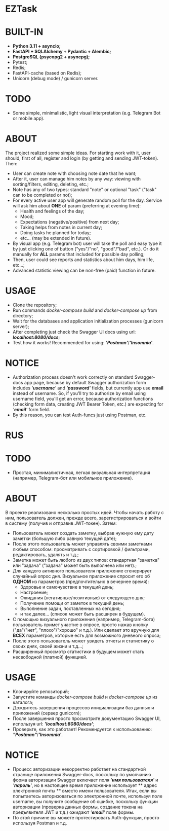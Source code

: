 # **EZTask**

# BUILT-IN
- **Python 3.11 + asyncio;**
- **FastAPI + SQLAlchemy + Pydantic + Alembic;**
- **PostgreSQL (psycopg2 + asyncpg);**
- Pytest;
- Redis;
- FastAPI-cache (based on Redis);
- Unicorn (debug mode) / gunicorn server.

# TODO
- Some simple, minimalistic, light visual interpretation (e.g. Telegram Bot or mobile app).

# ABOUT
The project realized some simple ideas. For starting work with it, user should, first of all, register and login (by getting and sending JWT-token).
Then:
- User can create note with choosing note date that he want;
- After it, user can manage him notes by any way: viewing with sorting/filters, editing, deleting, etc.;
- Note has any of two types: standard "note" or optional "task" ("task" can to be completed or not);
- For every active user app will generate random poll for the day. Service will ask him about **ONE** of param (preferring at evening time):
    - Health and feelings of the day;
    - Mood;
    - Expectations (negative/positive) from next day;
    - Taking helps from notes in current day;
    - Doing tasks he planned for today;
    - etc... (may be extended in future).
- By visual app (e.g. Telegram bot) user will take the poll and easy type it by just clicking one of button ("yes"/"no", "good"/"bad", etc.). Or do it manually for **ALL** params that included for possible day polling;
- Then, user could see reports and statistics about him days, him life, etc...;
- Advanced statistic viewing can be non-free (paid) function in future.

# USAGE
- Clone the repository;
- Run commands _*docker-compose build*_ and _*docker-compose up*_ from directory;
- Wait for the databases and application initialization processes (gunicorn server);
- After completing just check the Swagger UI docs using url: _**localhost:8080/docs**_;
- Test how it works! Recommended for using: _**'Postman'**_/_**'Insomnia'**_.

# NOTICE
- Authorization process doesn't work correctly on standard Swagger-docs app page, because by default Swagger authorization form includes _'**username**'_ and _'**password**'_ fields, but currently app use **email** instead of username. So, if you'll try to authorize by email using username field, you'll get an error, because authorization functions (checking form data, creating JWT Bearer Token, etc.) are expecting for _'**email**'_ form field.
- By this reason, you can test Auth-funcs just using Postman, etc.

# **RUS**
# TODO
- Простая, минималистичная, легкая визуальная интерпретация (например, Telegram-бот или мобильное приложение).

# ABOUT
В проекте реализовано несколько простых идей. Чтобы начать работу с ним, пользователь должен, прежде всего, зарегистрироваться и войти в систему (получив и отправив JWT-токен).
Затем:
- Пользователь может создать заметку, выбрав нужную ему дату заметки (большую либо равную текущей дате);
- После этого пользователь может управлять своими заметками любым способом: просматривать с сортировкой / фильтрами, редактировать, удалять и т.д.;
- Заметка может быть любого из двух типов: стандартная "заметка" или "задача" ("задача" может быть выполнена или нет).;
- Для каждого активного пользователя приложение сгенерирует случайный опрос дня. Визуальное приложение спросит его об **ОДНОМ** из параметров (предпочтительно в вечернее время):
    - Здоровье и самочувствие в текущий день;
    - Настроение;
    - Ожидания (негативные/позитивные) от следующего дня;
    - Получение помощи от заметок в текущий день;
    - Выполнение задач, поставленных на сегодня;
    - и так далее... (список может быть расширен в будущем).
- С помощью визуального приложения (например, Telegram-бота) пользователь примет участие в опросе, просто нажав кнопку ("да"/"нет", "плохо"/"хорошо" и т.д.). Или сделает это вручную для **ВСЕХ** параметров, которые есть для возможного дневного опроса;
- После этого пользователь может увидеть отчеты и статистику о своих днях, своей жизни и т.д...;
- Расширенный просмотр статистики в будущем может стать несвободной (платной) функцией.

# USAGE
- Клонируйте репозиторий;
- Запустите команды _*docker-compose build*_ и _*docker-compose up*_ из каталога;
- Дождитесь завершения процессов инициализации баз данных и приложений (сервер gunicorn);
- После завершения просто просмотрите документацию Swagger UI, используя url: _**'localhost:8080/docs'**_;
- Проверьте, как это работает! Рекомендуется к использованию: _**"Postman"**_/_**'Insomnia'**_.

# NOTICE
- Процесс авторизации некорректно работает на стандартной странице приложения Swagger-docs, поскольку по умолчанию форма авторизации Swagger включает поля _'**имя пользователя**'_ и _'**пароль**'_, но в настоящее время приложение использует ** адрес электронной почты ** вместо имени пользователя. Итак, если вы попытаетесь авторизоваться по электронной почте, используя поле username, вы получите сообщение об ошибке, поскольку функции авторизации (проверка данных формы, создание токена на предъявителя JWT и т.д.) ожидают _'**email**'_ поле формы.
- По этой причине вы можете протестировать Auth-функции, просто используя Postman и т.д.
